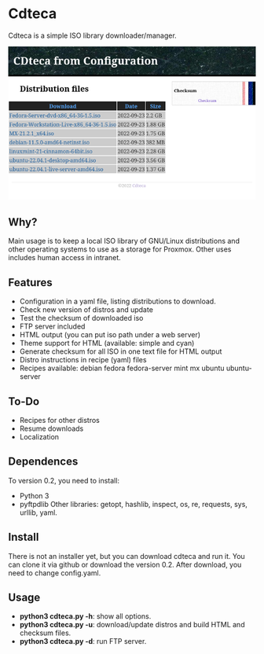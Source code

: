 # Cdteca
Cdteca is a simple ISO library downloader/manager.

![Cdteca 0.2 HTML output, with cyan theme](misc/screenshot-0.2.png)

## Why?
Main usage is to keep a local ISO library of GNU/Linux distributions and other operating systems to use as a storage for Proxmox. Other uses includes human access in intranet.

## Features
* Configuration in a yaml file, listing distributions to download.
* Check new version of distros and update
* Test the checksum of downloaded iso
* FTP server included
* HTML output (you can put iso path under a web server)
* Theme support for HTML (available: simple and cyan)
* Generate checksum for all ISO in one text file for HTML output
* Distro instructions in recipe (yaml) files
* Recipes available: debian fedora fedora-server mint mx ubuntu ubuntu-server

## To-Do
* Recipes for other distros
* Resume downloads
* Localization

## Dependences
To version 0.2, you need to install:
* Python 3
* pyftpdlib
Other libraries: getopt, hashlib, inspect, os, re, requests, sys, urllib, yaml.

## Install
There is not an installer yet, but you can download cdteca and run it.
You can clone it via github or download the version 0.2.
After download, you need to change config.yaml.

## Usage
* **python3 cdteca.py -h**: show all options.
* **python3 cdteca.py -u**: download/update distros and build HTML and checksum files.
* **python3 cdteca.py -d**: run FTP server.
